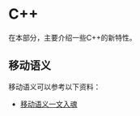 #   C++

在本部分，主要介绍一些C++的新特性。

##  移动语义

移动语义可以参考以下资料：

- [移动语义一文入魂](https://zhuanlan.zhihu.com/p/455848360)